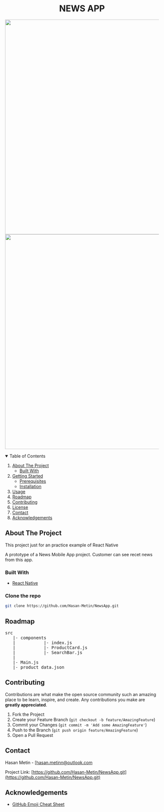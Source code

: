 

  <h1 align="center">NEWS APP</h1>
<p align="center" >
<img src="./gifs/GalaxyS10.gif"  height="700"  />
<img src="./gifs/Iphone12.gif"  height="700"  />
</p>

<!-- TABLE OF CONTENTS -->
<details open="open">
  <summary>Table of Contents</summary>
  <ol>
    <li>
      <a href="#about-the-project">About The Project</a>
      <ul>
        <li><a href="#built-with">Built With</a></li>
      </ul>
    </li>
    <li>
      <a href="#getting-started">Getting Started</a>
      <ul>
        <li><a href="#prerequisites">Prerequisites</a></li>
        <li><a href="#installation">Installation</a></li>
      </ul>
    </li>
    <li><a href="#usage">Usage</a></li>
    <li><a href="#roadmap">Roadmap</a></li>
    <li><a href="#contributing">Contributing</a></li>
    <li><a href="#license">License</a></li>
    <li><a href="#contact">Contact</a></li>
    <li><a href="#acknowledgements">Acknowledgements</a></li>
  </ol>
</details>



<!-- ABOUT THE PROJECT -->
## About The Project
This project just for an practice example of React Native

A prototype of a News Mobile App project. Customer can see recet news from this app.


### Built With

* [React Native](https://reactnative.dev/)


### Clone the repo
   ```sh
   git clone https://github.com/Hasan-Metin/NewsApp.git
   ```



<!-- ROADMAP -->
## Roadmap
<pre>
src
   |- components
   |           |- index.js
   |           |- ProductCard.js
   |           |- SearchBar.js
   |
   |- Main.js
   |- product_data.json
</pre>

<!-- CONTRIBUTING -->
## Contributing

Contributions are what make the open source community such an amazing place to be learn, inspire, and create. Any contributions you make are **greatly appreciated**.

1. Fork the Project
2. Create your Feature Branch (`git checkout -b feature/AmazingFeature`)
3. Commit your Changes (`git commit -m 'Add some AmazingFeature'`)
4. Push to the Branch (`git push origin feature/AmazingFeature`)
5. Open a Pull Request

<!-- CONTACT -->
## Contact

Hasan Metin - [<a href="mailto: hasan.metinn@outlook.com">hasan.metinn@outlook.com</a>

Project Link: [https://github.com/Hasan-Metin/NewsApp.git](https://github.com/Hasan-Metin/NewsApp.git)



<!-- ACKNOWLEDGEMENTS -->
## Acknowledgements
* [GitHub Emoji Cheat Sheet](https://www.webpagefx.com/tools/emoji-cheat-sheet)

